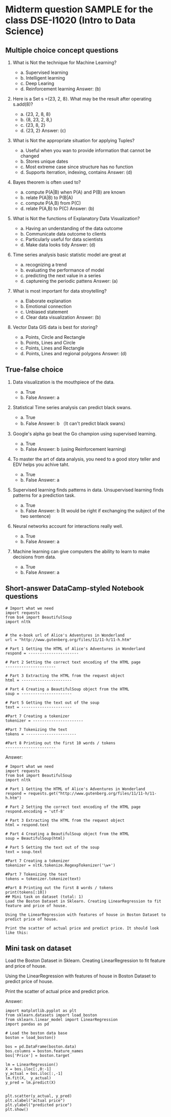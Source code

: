 # Midterm question SAMPLE for the class DSE-I1020 (Intro to Data Science) 
## Multiple choice concept questions
1. What is Not the technique for Machine Learning?
    - a. Supervised learning
    - b. Intelligent learning
    - c. Deep Learing
    - d. Reinforcement learning
Answer: (b)

2. Here is a Set s ={23, 2, 8}. What may be the result after operating s.add(8)?
    * a. {23, 2, 8, 8}
    * b. {8, 23, 2, 8,}
    * c. {23, 8, 2}
    * d. {23, 2}
Answer: (c)

3. What is Not the appropriate situation for applying Tuples?
    * a. Useful when you wan to provide information that cannot be changed
    * b. Stores unique dates
    * c. Most extreme case since structure has no function
    * d. Supports iterration, indexing, contains
Answer: (d)

4. Bayes theorem is often used to?
    * a. compute P(A|B) when P(A) and P(B) are known
    * b. relate P(A|B) to P(B|A)
    * c. compute P(A,B) from P(C)
    * d. relate P(A,B) to P(C)
Answer: (b)

5. What is Not the functions of Explanatory Data Visualization?
    * a. Having an understanding of the data outcome
    * b. Communicate data outcome to clients
    * c. Particularly useful for data scientists
    * d. Make data looks tidy
Answer: (d)

6. Time series analysis basic statistic model are great at
    * a. recognizing a trend
    * b. evaluating the performance of model
    * c. predicting the next value in a series
    * d. captureing the periodic pattens
Answer: (a)

7. What is most important for data stroytelling?
    * a. Elaborate explanation
    * b. Emotional connection
    * c. Unbiased statement
    * d. Clear data visualization
Answer: (b)

8. Vector Data GIS data is best for storing?
    * a. Points, Circle and Rectangle
    * b. Points, Lines and Circle
    * c. Points, Lines and Rectangle
    * d. Points, Lines and regional polygons
Answer: (d)
## True-false choice 
1. Data visualization is the mouthpiece of the data. 
    * a. True 
    * b. False
Answer: a

2. Statistical Time series analysis can predict black swans. 
    * a. True 
    * b. False
Answer: b （It can't predict black swans）

3. Google's alpha go beat the Go champion using supervised learning. 
    * a. True 
    * b. False
Answer: b (using Reinforcement learning)

4. To master the art of data analysis, you need to a good story teller and EDV helps you achive taht. 
    * a. True 
    * b. False
Answer: a

5. Supervised learning finds patterns in data. Unsupervised learning finds patterns for a prediction task.
    * a. True 
    * b. False
Answer: b (It would be right if exchanging the subject of the two sentence)

6. Neural networks account for interactions really well. 
    * a. True 
    * b. False
Answer: a
    
7. Machine learning can give computers the ability to learn to make decisions from data. 
    * a. True 
    * b. False
Answer: a
## Short-answer DataCamp-styled Notebook questions 
```
# Import what we need
import requests
from bs4 import BeautifulSoup
import nltk


# the e-book url of Alice's Adventures in Wonderland
url = "http://www.gutenberg.org/files/11/11-h/11-h.htm"

# Part 1 Getting the HTML of Alice's Adventures in Wonderland  
respond = ----------------------

# Part 2 Setting the correct text encoding of the HTML page
----------------------

# Part 3 Extracting the HTML from the request object
html = ----------------------

# Part 4 Creating a BeautifulSoup object from the HTML
soup = ----------------------

# Part 5 Getting the text out of the soup
text = ----------------------

#Part 7 Creating a tokenizer
tokenizer = ----------------------

#Part 7 Tokenizing the text
tokens = ----------------------

#Part 8 Printing out the first 10 words / tokens 
----------------------
```

Answer:
```
# Import what we need
import requests
from bs4 import BeautifulSoup
import nltk

# Part 1 Getting the HTML of Alice's Adventures in Wonderland  
respond = requests.get("http://www.gutenberg.org/files/11/11-h/11-h.htm")

# Part 2 Setting the correct text encoding of the HTML page
respond.encoding = 'utf-8'

# Part 3 Extracting the HTML from the request object
html = respond.text

# Part 4 Creating a BeautifulSoup object from the HTML
soup = BeautifulSoup(html)

# Part 5 Getting the text out of the soup
text = soup.text

#Part 7 Creating a tokenizer
tokenizer = nltk.tokenize.RegexpTokenizer('\w+')

#Part 7 Tokenizing the text
tokens = tokenizer.tokenize(text)

#Part 8 Printing out the first 8 words / tokens 
print(tokens[:10])
## Mini task on dataset (total: 1)
Load the Boston Dataset in Sklearn. Creating LinearRegression to fit feature and price of house.

Using the LinearRegression with features of house in Boston Dataset to predict price of house.

Print the scatter of actual price and predict price. It should look like this:
```
## Mini task on dataset 
<p> Load the Boston Dataset in Sklearn. Creating LinearRegression to fit feature and price of house. </p>
<p> Using the LinearRegression with features of house in Boston Dataset to predict price of house. </p>
<p> Print the scatter of actual price and predict price. </p>

Answer:
```
import matplotlib.pyplot as plt
from sklearn.datasets import load_boston
from sklearn.linear_model import LinearRegression
import pandas as pd

# Load the boston data base 
boston = load_boston()

bos = pd.DataFrame(boston.data)
bos.columns = boston.feature_names
bos['Price'] = boston.target

lm = LinearRegression()
X = bos.iloc[:,0:-1]
y_actual = bos.iloc[:,-1]
lm.fit(X,  y_actual)
y_pred = lm.predict(X)


plt.scatter(y_actual, y_pred)
plt.xlabel("actual price")
plt.ylabel("predicted price")
plt.show()
```
